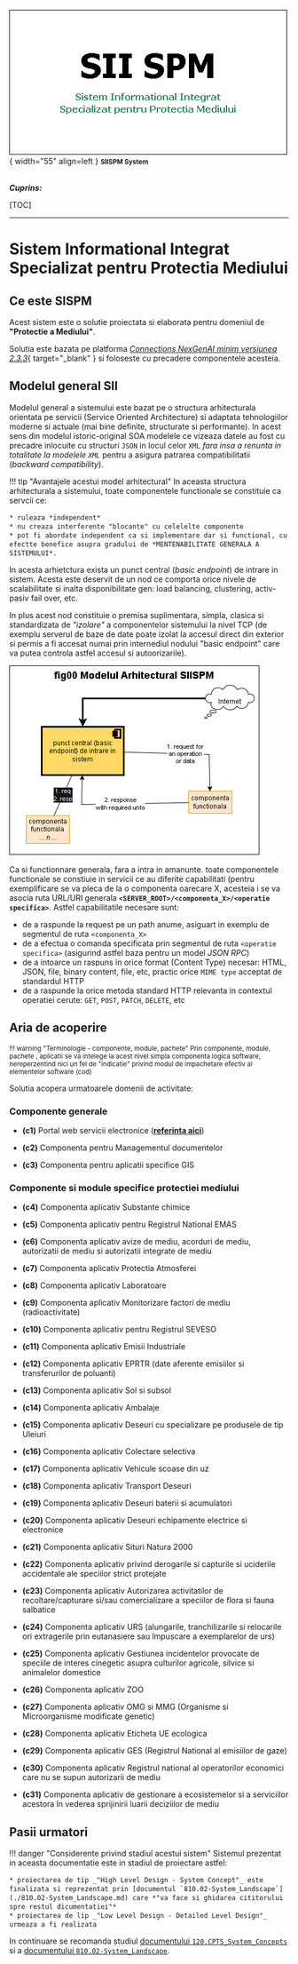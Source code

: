 ![SIISPM_logo](../pictures/SIISPM_logo.png){ width="55" align=left }
<small markdown>**SIISPM System**
</small><br><br>


***Cuprins:***

[TOC]

***


# Sistem Informational Integrat Specializat pentru Protectia Mediului




## Ce este SISPM

Acest sistem este o solutie proiectata si elaborata pentru domeniul de **"Protectie a Mediului"**.

Solutia este bazata pe platforma [*Connections NexGenAI minim versiunea 2.3.3*](http://nexgenai.app/v2.3.3){ target="_blank" } si foloseste cu precadere componentele acesteia.





## Modelul general SII

Modelul general a sistemului este bazat pe o structura arhitecturala orientata pe servicii (Service Oriented Architecture) si adaptata tehnologiilor moderne si actuale (mai bine definite, structurate si performante). In acest sens din modelul istoric-original SOA modelele ce vizeaza datele au fost cu precadre inlocuite cu structuri `JSON` in locul celor `XML` *fara insa a renunta in totalitate la modelele `XML`* pentru a asigura patrarea compatibilitatii (*backward compatibility*).

!!! tip "Avantajele acestui model arhitectural"
    In aceasta structura arhitecturala a sistemului, toate componentele functionale se constituie ca servcii ce:
    
    * ruleaza *independent*
    * nu creaza interferente "blocante" cu celelelte componente
    * pot fi abordate independent ca si implementare dar si functional, cu efectte benefice asupra gradului de *MENTENABILITATE GENERALA A SISTEMULUI*.

In acesta arhietctura exista un punct central (*basic endpoint*) de intrare in sistem. Acesta este deservit de un nod ce comporta orice nivele de scalabilitate si inalta disponibilitate gen: load balancing, clustering, activ-pasiv fail over, etc.

In plus acest nod constituie o premisa suplimentara, simpla, clasica si standardizata de *"izolare"* a componentelor sistemului la nivel TCP (de exemplu serverul de baze de date poate izolat la accesul direct din exterior si permis a fi accesat numai prin internediul nodului "basic endpoint" care va putea controla astfel accesul si autoorizarile).

![fig00 Modelul Arhitectural Sistem](../pictures/fig00_modelul_arhitectural_SIISPM.png)

Ca si functionnare generala, fara a intra in amanunte. toate componentele functionale se constiuie in servicii ce au diferite capabilitati (pentru exemplificare se va pleca de la o componenta oarecare X, acesteia i se va asocia ruta URL/URI generala **`<SERVER_ROOT>/<componenta_X>/<operatie specifica>`**. Astfel capabilitatile necesare sunt:

* de a raspunde la request pe un path anume, asiguart in exemplu de segmentul de ruta `<componenta_X>`
* de a efectua o comanda specificata prin segmentul de ruta `<operatie specifica>` (asigurind astfel baza pentru un model _JSON RPC_)
* de a intoarce un raspuns in orice format (Content Type) necesar: HTML, JSON, file, binary content, file, etc, practic orice `MIME type` acceptat de standardul HTTP
* de a raspunde la orice metoda standard HTTP relevanta in contextul operatiei cerute: `GET`, `POST`, `PATCH`, `DELETE`, etc




## Aria de acoperire

<small markdown>

!!! warning "Terminologie - componente, module, pachete"
    Prin componente, module, pachete , aplicatii se va intelege la acest nivel simpla componenta logica software, nereperzentind nici un fel de "indicatie" privind modul de impachetare efectiv al elementelor software (cod)

</small>

Solutia acopera urmatoarele domenii de activitate:


### Componente generale


* **(c1)** Portal web servicii electronice ([**referinta aici**](./810.02-System_Landscape.md#c1-portal-web-servicii-electronice)) <!--#NOTE ANPM 5.1.1 -->

* **(c2)** Componenta pentru Managementul documentelor

* **(c3)** Componenta pentru aplicatii specifice GIS





### Componente si module specifice protectiei mediului

* **(c4)** Componenta aplicativ Substante chimice

* **(c5)** Componenta aplicativ pentru Registrul National EMAS

* **(c6)** Componenta aplicativ avize de mediu, acorduri de mediu, autorizatii de mediu si autorizatii integrate de mediu

* **(c7)** Componenta aplicativ Protectia Atmosferei

* **(c8)** Componenta aplicativ Laboratoare

* **(c9)** Componenta aplicativ Monitorizare factori de mediu (radioactivitate)

* **(c10)** Componenta aplicativ pentru Registrul SEVESO

* **(c11)** Componenta aplicativ Emisii Industriale

* **(c12)** Componenta aplicativ EPRTR (date aferente emisiilor si transferurilor de poluanti)

* **(c13)** Componenta aplicativ Sol si subsol

* **(c14)** Componenta aplicativ Ambalaje

* **(c15)** Componenta aplicativ Deseuri cu specializare pe produsele de tip Uleiuri

* **(c16)** Componenta aplicativ Colectare selectiva

* **(c17)** Componenta aplicativ Vehicule scoase din uz

* **(c18)** Componenta aplicativ Transport Deseuri

* **(c19)** Componenta aplicativ Deseuri baterii si acumulatori

* **(c20)** Componenta aplicativ Deseuri echipamente electrice si electronice

* **(c21)** Componenta aplicativ Situri Natura 2000

* **(c22)** Componenta aplicativ privind derogarile si capturile si uciderile accidentale ale speciilor strict protejate

* **(c23)** Componenta aplicativ Autorizarea activitatilor de recoltare/capturare si/sau comercializare a speciilor de flora si fauna salbatice

* **(c24)** Componenta aplicativ URS (alungarile, tranchilizarile  si relocarile ori extragerile prin eutanasiere sau împuscare a exemplarelor de urs)

* **(c25)** Componenta aplicativ Gestiunea incidentelor provocate de speciile de interes cinegetic asupra culturilor agricole, silvice si animalelor domestice

* **(c26)** Componenta aplicativ ZOO

* **(c27)** Componenta aplicativ OMG si MMG (Organisme si Microorganisme modificate genetic)

* **(c28)** Componenta aplicativ Eticheta UE ecologica

* **(c29)** Componenta aplicativ GES (Registrul National al emisiilor de gaze)

* **(c30)** Componenta aplicativ Registrul national al operatorilor economici care nu se supun autorizarii de mediu

* **(c31)** Componenta aplicativ de gestionare a ecosistemelor si a serviciilor acestora în vederea sprijinirii luarii deciziilor de mediu




## Pasii urmatori

!!! danger "Considerente privind stadiul acestui sistem"
    Sistemul prezentat in aceasta documentatie este in stadiul de proiectare astfel:

    * proiectarea de tip _"High Level Design - System Concept"_ este finalizata si reprezentat prin [documentul `810.02-System_Landscape`](./810.02-System_Landscape.md) care *"va face si ghidarea cititorului spre restul dicumentatiei"*
    * proiectarea de lip _"Low Level Design - Detailed Level Design"_ urmeaza a fi realizata

In continuare se recomanda studiul [documentului `120.CPTS_System_Concepts`](./120.CPTS_System_Concepts.md) si a [documentului `810.02-System_Landscape`](./810.02-System_Landscape.md).


